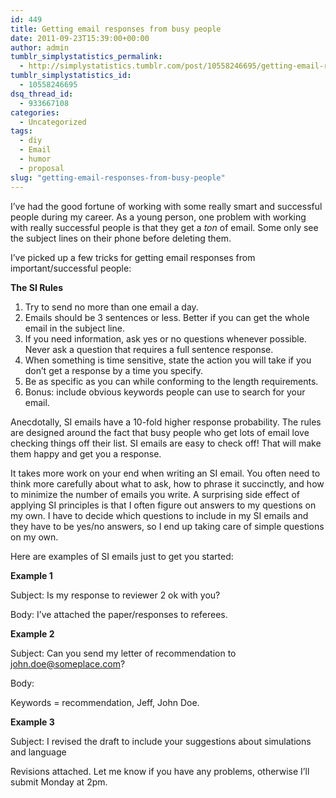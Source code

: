 ```yaml
---
id: 449
title: Getting email responses from busy people
date: 2011-09-23T15:39:00+00:00
author: admin
tumblr_simplystatistics_permalink:
  - http://simplystatistics.tumblr.com/post/10558246695/getting-email-responses-from-busy-people
tumblr_simplystatistics_id:
  - 10558246695
dsq_thread_id:
  - 933667108
categories:
  - Uncategorized
tags:
  - diy
  - Email
  - humor
  - proposal
slug: "getting-email-responses-from-busy-people"
---
```

I&#8217;ve had the good fortune of working with some really smart and successful people during my career. As a young person, one problem with working with really successful people is that they get a _ton_ of email. Some only see the subject lines on their phone before deleting them. 

I&#8217;ve picked up a few tricks for getting email responses from important/successful people:  

**The SI Rules**

  1. Try to send no more than one email a day. 
  2. Emails should be 3 sentences or less. Better if you can get the whole email in the subject line. 
  3. If you need information, ask yes or no questions whenever possible. Never ask a question that requires a full sentence response.
  4. When something is time sensitive, state the action you will take if you don&#8217;t get a response by a time you specify. 
  5. Be as specific as you can while conforming to the length requirements. 
  6. Bonus: include obvious keywords people can use to search for your email. 

Anecdotally, SI emails have a 10-fold higher response probability. The rules are designed around the fact that busy people who get lots of email love checking things off their list. SI emails are easy to check off! That will make them happy and get you a response. 

It takes more work on your end when writing an SI email. You often need to think more carefully about what to ask, how to phrase it succinctly, and how to minimize the number of emails you write. A surprising side effect of applying SI principles is that I often figure out answers to my questions on my own. I have to decide which questions to include in my SI emails and they have to be yes/no answers, so I end up taking care of simple questions on my own. 

Here are examples of SI emails just to get you started: 

**Example 1**

Subject: Is my response to reviewer 2 ok with you?

Body: I&#8217;ve attached the paper/responses to referees.

**Example 2**

Subject: Can you send my letter of recommendation to john.doe@someplace.com?

Body:

Keywords = recommendation, Jeff, John Doe.

**Example 3**

Subject: I revised the draft to include your suggestions about simulations and language

Revisions attached. Let me know if you have any problems, otherwise I&#8217;ll submit Monday at 2pm. 
